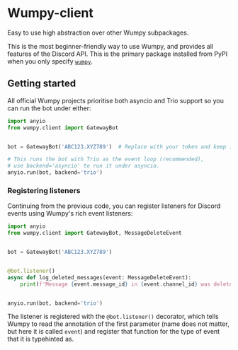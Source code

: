 # Wumpy-client

Easy to use high abstraction over other Wumpy subpackages.

This is the most beginner-friendly way to use Wumpy, and provides all features
of the Discord API. This is the primary package installed from PyPI when you
only specify [`wumpy`](https://pypi.org/project/wumpy/).

## Getting started

All official Wumpy projects prioritise both asyncio and Trio support so you can
run the bot under either:

```python
import anyio
from wumpy.client import GatewayBot


bot = GatewayBot('ABC123.XYZ789')  # Replace with your token and keep it safe!

# This runs the bot with Trio as the event loop (recommended),
# use backend='asyncio' to run it under asyncio.
anyio.run(bot, backend='trio')
```

### Registering listeners

Continuing from the previous code, you can register listeners for Discord
events using Wumpy's rich event listeners:

```python
import anyio
from wumpy.client import GatewayBot, MessageDeleteEvent


bot = GatewayBot('ABC123.XYZ789')


@bot.listener()
async def log_deleted_messages(event: MessageDeleteEvent):
    print(f'Message {event.message_id} in {event.channel_id} was deleted')


anyio.run(bot, backend='trio')
```

The listener is registered with the `@bot.listener()` decorator, which tells
Wumpy to read the annotation of the first parameter (name does not matter, but
here it is called `event`) and register that function for the type of event
that it is typehinted as.
